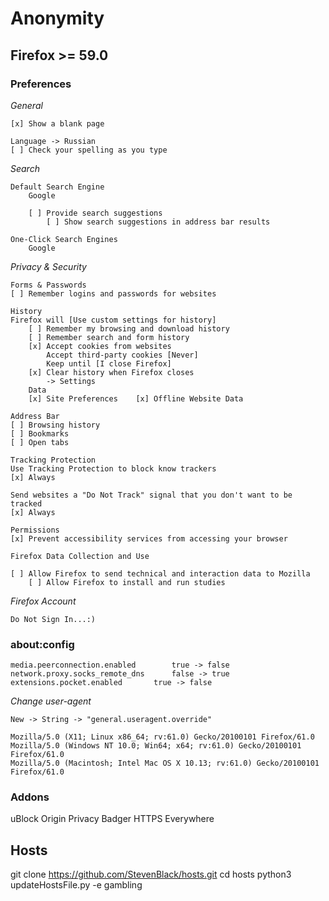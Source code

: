 # Anonymity

## Firefox >= 59.0

### Preferences

*General*

```
[x] Show a blank page

Language -> Russian
[ ] Check your spelling as you type
```

*Search*

```
Default Search Engine
	Google

	[ ] Provide search suggestions
		[ ] Show search suggestions in address bar results

One-Click Search Engines
	Google
```

*Privacy & Security*

```
Forms & Passwords
[ ] Remember logins and passwords for websites

History
Firefox will [Use custom settings for history]
	[ ] Remember my browsing and download history
	[ ] Remember search and form history
	[x] Accept cookies from websites
	    Accept third-party cookies [Never]
	    Keep until [I close Firefox]
	[x] Clear history when Firefox closes
		-> Settings
	Data
	[x] Site Preferences	[x] Offline Website Data

Address Bar
[ ] Browsing history
[ ] Bookmarks
[ ] Open tabs

Tracking Protection
Use Tracking Protection to block know trackers
[x] Always

Send websites a "Do Not Track" signal that you don't want to be tracked
[x] Always

Permissions
[x] Prevent accessibility services from accessing your browser

Firefox Data Collection and Use

[ ] Allow Firefox to send technical and interaction data to Mozilla
	[ ] Allow Firefox to install and run studies

```

*Firefox Account*

```
Do Not Sign In...:)
```

### about:config

```
media.peerconnection.enabled		true -> false
network.proxy.socks_remote_dns		false -> true
extensions.pocket.enabled		true -> false
```

*Change user-agent*

```
New -> String -> "general.useragent.override"

Mozilla/5.0 (X11; Linux x86_64; rv:61.0) Gecko/20100101 Firefox/61.0
Mozilla/5.0 (Windows NT 10.0; Win64; x64; rv:61.0) Gecko/20100101 Firefox/61.0
Mozilla/5.0 (Macintosh; Intel Mac OS X 10.13; rv:61.0) Gecko/20100101 Firefox/61.0
```

### Addons

uBlock Origin
Privacy Badger
HTTPS Everywhere


## Hosts
git clone https://github.com/StevenBlack/hosts.git
cd hosts
python3 updateHostsFile.py -e gambling
